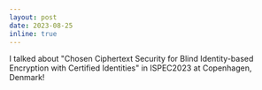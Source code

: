 ```yaml
---
layout: post
date: 2023-08-25
inline: true
---
```


I talked about "Chosen Ciphertext Security for Blind Identity-based Encryption with Certified Identities" in ISPEC2023 at Copenhagen, Denmark! <!--See the full paper [here](https://eprint.iacr.org/2022/141.pdf)-->
